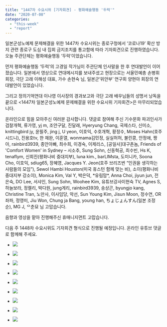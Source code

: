 ```yaml
---
title: "1447차 수요시위 [기자회견] - 평화예술행동 '두럭'"
date: "2020-07-08"
categories: 
  - "this-week"
  - "report"
---
```


일본군성노예제 문제해결을 위한 1447차 수요시위는 종로구청에서 ‘코로나19’ 확산 방지 관련 종로구 도심 내 집회 금지조치를 통고함에 따라 기자회견으로 진행하였습니다. 오늘 주관단체는 평화예술행동 ‘두럭’이었습니다.

먼저 평화예술행동 ‘두럭’의 고경일 작가님이 주관단체 인사말을 한 후 연대발언이 이어졌습니다. 일본에서 영상으로 연대메시지를 보내주셨고 현장으로는 서울민예총 손병휘 회장, 극단 고래 이해성 대표, 가수 손현숙 님, 일본군‘위안부’ 연구회 양현아 회장의 연대발언이 있었습니다.

그리고 정의기억연대 이나영 이사장의 경과보고와 극단 고래 배우님들의 성명서 낭독을 끝으로 <1447차 일본군성노예제 문제해결을 위한 수요시위 기자회견>은 마무리되었습니다.

온라인으로 힘을 모아주신 여러분 감사합니다. 댓글로 참여해 주신 기수문화 파괴인사가 검찰개혁, 류가영, yj m, 조안구달, 진달래, Hyeryung Chang, 국제스타, 신미소, knittingbird jy, 윤필주, jing j, U yeon, 이호익, 수호개혁, 황정수, Moses Hahn(호주 시드니), 진용호tv, 한 채완, 이훈열, wonmama김민정, 실실허허, 불린콩, 안정애, 짱아, rainbird3939, 종안아빠, 최수희, 이경숙, 이제리스, \[공일사\]대구촌놈, Friends of 'Comfort Women' in Sydney – 시소추, Sung Sohn, 신동혁공, 최수빈, Hs K, tenaflym, 신희진(​평화나비 중대지부), luna kim., barLIMsta, 도미니카, Soona Cho, 이호익, sdiug65, 장혜영, Jacques Y. Jeon(​호주 브리즈번 “인권을 생각하는 사람들의 모임”), Sewol Hambi Houston(​미국 휴스턴 함께 맞는 비), 소이(평화나비 중대지부 강소이), Monica Kim, Val Y, 박은덕, \*유림맘\*, Anna Choi, jiyun jun, 전은숙, DO Lee, 서샤인, Sung Sohn, Woohee Kim, 유튜브강사이현숙 TV, Agnes S, 하늘보라, 정켈리, 박다원, jung게리, rainbird3939, 송상곤, byungjo kang, Christine Tran, 노만사, 이사임당, 악선, Sun Young Kim, Jisun Moon, 정수연, OR좌파, 정영미, Jiu Won, Chung ja Bang, young han, ちょじょんすん(일본 조정순), MG J, ᄋ춘묘 님 고맙습니다.

음향과 영상을 맡아 진행해주신 휴매니지먼트 고맙습니다.

다음 주 1448차 수요시위도 기자회견 형식으로 진행될 예정입니다. 온라인 유튜브 댓글로 함께해 주세요.

- ![](http://womenandwar.net/kr/wp-content/uploads/2020/07/크기변환IMGP8141.jpg)
    
- ![](http://womenandwar.net/kr/wp-content/uploads/2020/07/크기변환IMGP8151.jpg)
    
- ![](http://womenandwar.net/kr/wp-content/uploads/2020/07/크기변환IMGP8157.jpg)
    
- ![](http://womenandwar.net/kr/wp-content/uploads/2020/07/크기변환IMGP8167.jpg)
    
- ![](http://womenandwar.net/kr/wp-content/uploads/2020/07/크기변환IMGP8184.jpg)
    
- ![](http://womenandwar.net/kr/wp-content/uploads/2020/07/크기변환IMGP8192.jpg)
    
- ![](http://womenandwar.net/kr/wp-content/uploads/2020/07/크기변환IMGP8197.jpg)
    
- ![](http://womenandwar.net/kr/wp-content/uploads/2020/07/크기변환IMGP8223.jpg)
    
- ![](http://womenandwar.net/kr/wp-content/uploads/2020/07/크기변환IMGP8258.jpg)
